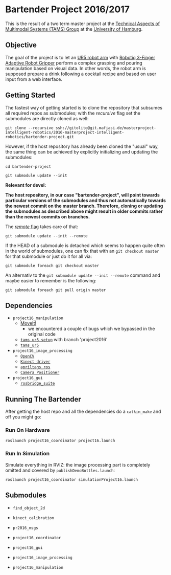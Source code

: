 # Bartender Project 2016/2017

This is the result of a two term master project at the [Technical Aspects of Multimodal Systems (TAMS) Group](https://tams-www.informatik.uni-hamburg.de/) at the [University of Hamburg](https://www.uni-hamburg.de/).


## Objective
The goal of the project is to let an [UR5 robot arm](https://www.universal-robots.com/products/ur5-robot/) with [Robotiq 3-Finger Adaptive Robot Gripper](http://robotiq.com/products/industrial-robot-hand/) perform a complex grasping and pouring manipulation based on visual data.
In other words, the robot arm is supposed prepare a drink following a cocktail recipe and based on user input from a web interface.


## Getting Started

The fastest way of getting started is to clone the repository that subsumes all required repos as submodules; with the  *recursive* flag set the submodules are directly cloned as well:

```
git clone --recursive ssh://gitolite@git.mafiasi.de/masterproject-intelligent-robotics/2016-masterproject-intelligent-robotics/bartender-project.git
```

However, if the host repository has already been cloned the "usual" way, the same thing can be achieved by explicitly initializing and updating the submodules:

```
cd bartender-project
```

```
git submodule update --init
```

**Relevant for devel:**

**The host repository, in our case "bartender-project", will point towards particular versions of the submodules and thus not automatically towards the newest commit on the master branch. Therefore, cloning or updating the submodules as described above might result in older commits rather than the newest commits on branches.**

The [*remote* flag](https://git-scm.com/docs/git-submodule#git-submodule---remote) takes care of that:

```
git submodule update --init --remote
```

If the HEAD of a submodule is detached which seems to happen quite often in the world of submodules, one can fix that with an ```git checkout master``` for that submodule or just do it for all via:

```
git submodule foreach git checkout master
```

An alternativ to the ```git submodule update --init --remote``` command and maybe easier to remember is the following:

```
git submodule foreach git pull origin master
```



## Dependencies

* ```project16_manipulation```
   * [MoveIt!](http://moveit.ros.org/)
     * we encountered a couple of bugs which we bypassed in the original code
   * [```tams_ur5_setup```](https://github.com/TAMS-Group/tams_ur5_setup.git) with branch 'project2016'
   * [```tams_ur5```](https://github.com/TAMS-Group/tams_ur5.git)
* ```project16_image_processing```
   * [```OpenCV```](http://opencv.org/)
   * [```Kinect driver```](http://wiki.ros.org/freenect_launch)
   * [```apriltags_ros```](http://wiki.ros.org/apriltags_ros)
   * [```Camera Positioner```](https://github.com/TAMS-Group/camera_positioner)
* ```project16_gui```
	* [```rosbridge_suite```](http://wiki.ros.org/rosbridge_suite)



## Running The Bartender

After getting the host repo and all the dependencies do a ```catkin_make``` and off you might go:


### Run On Hardware

```
roslaunch project16_coordinator project16.launch
```


### Run In Simulation

Simulate everything in RVIZ: the image processing part is completely omitted and covered by ```publishDemoBottles.launch```:

```
roslaunch project16_coordinator simulationProject16.launch 
```





## Submodules

* ```find_object_2d```

* ```kinect_calibration```

* ```pr2016_msgs```

* ```project16_coordinator```

* ```project16_gui```

* ```project16_image_processing```

* ```project16_manipulation```




